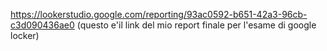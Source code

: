 https://lookerstudio.google.com/reporting/93ac0592-b651-42a3-96cb-c3d090436ae0   (questo e'il link del mio report finale per l'esame di google locker)
